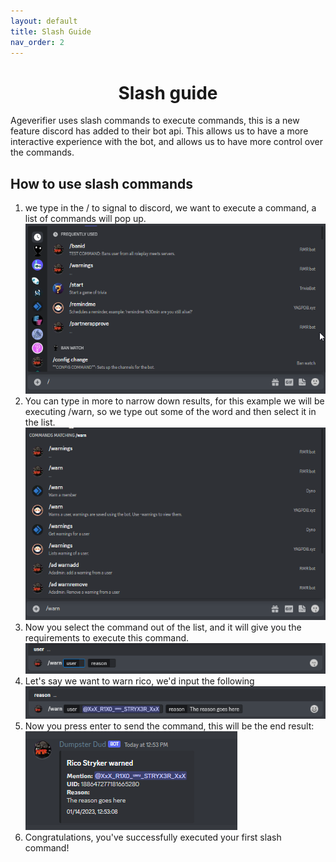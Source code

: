 ```yaml
---
layout: default
title: Slash Guide
nav_order: 2
---
```


<h1 align="center">Slash guide</h1>

Ageverifier uses slash commands to execute commands, this is a new feature discord has added to their bot api. This allows
us to have a more interactive experience with the bot, and allows us to have more control over the commands.

## How to use slash commands


1. we type in the / to signal to discord, we want to execute a command, a list of commands will pop up.<br>
   ![slash](img/slash.png)
2. You can type in more to narrow down results, for this example we will be executing /warn, so we type out some of the
   word and then select it in the list.<br>
   ![slashwarn](img/slashwarn.png)
3. Now you select the command out of the list, and it will give you the requirements to execute this command.<br>
   ![warn](img/command.png)
4. Let's say we want to warn rico, we'd input the following<br>
   ![reason](img/reason.png)
5. Now you press enter to send the command, this will be the end result: <br>
   ![result](img/result.png)
6. Congratulations, you've successfully executed your first slash command!